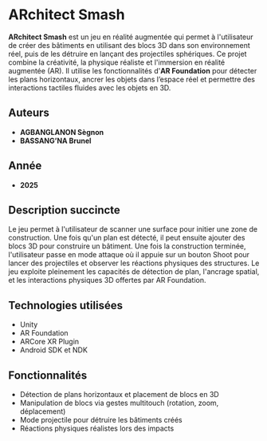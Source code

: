 # ARchitect Smash

**ARchitect Smash** est un jeu en réalité augmentée qui permet à l'utilisateur de créer des bâtiments en utilisant des blocs 3D dans son environnement réel, puis de les détruire en lançant des projectiles sphériques. Ce projet combine la créativité, la physique réaliste et l'immersion en réalité augmentée (AR). Il utilise les fonctionnalités d'**AR Foundation** pour détecter les plans horizontaux, ancrer les objets dans l’espace réel et permettre des interactions tactiles fluides avec les objets en 3D.

## Auteurs
- **AGBANGLANON Sègnon**
- **BASSANG’NA Brunel**

## Année
- **2025**

## Description succincte
Le jeu permet à l'utilisateur de scanner une surface pour initier une zone de construction. Une fois qu'un plan est détecté, il peut ensuite ajouter des blocs 3D pour construire un bâtiment. Une fois la construction terminée, l'utilisateur passe en mode attaque où il appuie sur un bouton Shoot pour lancer des projectiles et observer les réactions physiques des structures. Le jeu exploite pleinement les capacités de détection de plan, l'ancrage spatial, et les interactions physiques 3D offertes par AR Foundation.

## Technologies utilisées
- Unity
- AR Foundation
- ARCore XR Plugin
- Android SDK et NDK

## Fonctionnalités
- Détection de plans horizontaux et placement de blocs en 3D
- Manipulation de blocs via gestes multitouch (rotation, zoom, déplacement)
- Mode projectile pour détruire les bâtiments créés
- Réactions physiques réalistes lors des impacts
